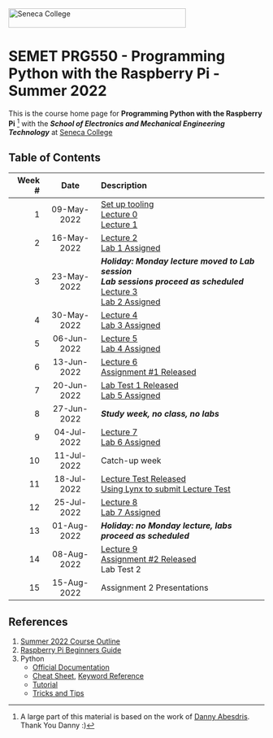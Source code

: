 <img src="images/senecac.gif" alt="Seneca College" height="38" width="349" />

# SEMET PRG550 - Programming Python with the Raspberry Pi - Summer 2022

This is the course home page for **Programming Python with the Raspberry Pi** [^1] with the
**_School of Electronics and Mechanical Engineering Technology_** at [Seneca College](www.senecacollege.ca)

## Table of Contents

| Week # | Date | Description |
| -----: | :--: | :---------- |
| 1 | 09-May-2022 | [Set up tooling](../main/setup/README.md) <br> [Lecture 0](../main//lectures/lecture00.md) <br> [Lecture 1](../main//lectures/lecture01.md)|
| 2 | 16-May-2022 | [Lecture 2](../main//lectures/lecture02.md) <br> [Lab 1 Assigned](http://www.doralee.ca/courses/prg550/labs/lab1/prg550.222.lab1.html) |
| 3 | 23-May-2022 | **_Holiday: Monday lecture moved to Lab session <br> Lab sessions proceed as scheduled_** <br> [Lecture 3](../main/lectures/lecture03.md) <br> [Lab 2 Assigned](http://www.doralee.ca/courses/prg550/labs/lab2/prg550.222.lab2.html) |
| 4 | 30-May-2022 | [Lecture 4](../main/lectures/lecture04.md) <br> [Lab 3 Assigned](http://www.doralee.ca/courses/prg550/labs/lab3/prg550.222.lab3.html) |
| 5 | 06-Jun-2022 | [Lecture 5](../main/lectures/lecture05.md) <br> [Lab 4 Assigned](http://www.doralee.ca/courses/prg550/labs/lab4/prg550.222.lab4.html) |
| 6 | 13-Jun-2022 | [Lecture 6](../main/lectures/lecture06.md) <br> [Assignment #1 Released](http://www.doralee.ca/courses/prg550/assignments/prg550.222.assignment1.html) |
| 7 | 20-Jun-2022 | [Lab Test 1 Released](http://www.doralee.ca/courses/prg550/labTests/labTest1/prg550.222.labTest1.html) <br> [Lab 5 Assigned](labs/lab05.md) |
| 8 | 27-Jun-2022 | **_Study week, no class, no labs_**|
| 9 | 04-Jul-2022 |  [Lecture 7](../main/lectures/lecture07.md) <br> [Lab 6 Assigned](labs/lab06.md) |
| 10 | 11-Jul-2022 | Catch-up week |
| 11 | 18-Jul-2022 | [Lecture Test Released](http://www.doralee.ca/courses/prg550/lectureTest/prg550.222.lectureTest.html) <br> [Using Lynx to submit Lecture Test](labs/grader-mock-test.md) |
| 12 | 25-Jul-2022 | [Lecture 8](../main/lectures/lecture08.md) <br> [Lab 7 Assigned](labs/lab07.md)|
| 13 | 01-Aug-2022 | **_Holiday: no Monday lecture, labs proceed as scheduled_** <br>|
| 14 | 08-Aug-2022 | [Lecture 9](../main/lectures/lecture09.md) <br> [Assignment #2 Released](../main/project/assignment02.md) <br> Lab Test 2 |
| 15 | 15-Aug-2022 | Assignment 2 Presentations |

## References

1. [Summer 2022 Course Outline](https://www.senecacollege.ca/ssos/findOutline.do?isLoggedIn=&subjectOrAndTitle=%5BPRG550%5D+Programming+Python+with+the+Raspberry+Pi&schoolCode=0s572187)
1. [Raspberry Pi Beginners Guide](references/RaspberryPi_BeginnersGuideV2.pdf)
1. Python
    - [Official Documentation](https://docs.python.org/3/)
    - [Cheat Sheet](references/pythonRefSheet.pdf), [Keyword Reference](references/python_keywords.md)
    - [Tutorial](https://www.w3schools.com/python/default.asp)
    - [Tricks and Tips](references/Tips_and_Tricks.md)


[^1]: A large part of this material is based on the work of [Danny Abesdris](danny.abesdris@senecacollege.ca).  Thank You Danny :)